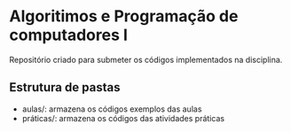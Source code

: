 # Algoritimos e Programação de computadores I

Repositório criado para submeter os códigos implementados na disciplina.

## Estrutura de pastas

* aulas/: armazena os códigos exemplos das aulas 
* práticas/: armazena os códigos das atividades práticas

